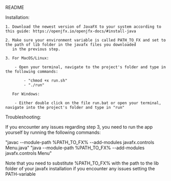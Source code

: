 README

Installation:

	1. Download the newest version of JavaFX to your system according to this guide: https://openjfx.io/openjfx-docs/#install-java
	
	2. Make sure your environment variable is called PATH_TO_FX and set to the path of lib folder in the javafx files you downloaded
	   in the previous step.

	3. For MacOS/Linux:

		- Open your terminal, navigate to the project's folder and type in the following commands:

			- "chmod +x run.sh"
			- "./run"

	   For Windows:

		- Either double click on the file run.bat or open your terminal, navigate into the project's folder and type in "run"

Troubleshooting:

If you encounter any issues regarding step 3, you need to run the app yourself by running the following commands:

"javac --module-path %PATH_TO_FX% --add-modules javafx.controls Menu.java"
"java --module-path %PATH_TO_FX% --add-modules javafx.controls Menu"

Note that you need to substitute %PATH_TO_FX% with the path to the lib folder of your javafx installation if you encounter any issues setting the PATH-variable